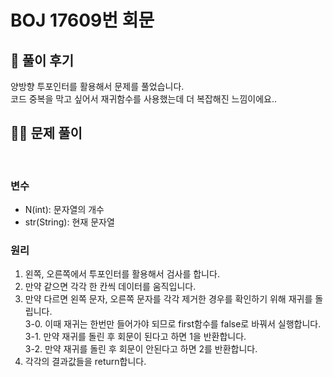 # BOJ 17609번 회문

## 🌈 풀이 후기
양방향 투포인터를 활용해서 문제를 풀었습니다. <br>
코드 중복을 막고 싶어서 재귀함수를 사용했는데 더 복잡해진 느낌이에요..<br>

## 👩‍🏫 문제 풀이
<br>

### 변수
- N(int): 문자열의 개수
- str(String): 현재 문자열


### 원리
1. 왼쪽, 오른쪽에서 투포인터를 활용해서 검사를 합니다.
2. 만약 같으면 각각 한 칸씩 데이터를 움직입니다.
3. 만약 다르면 왼쪽 문자, 오른쪽 문자를 각각 제거한 경우를 확인하기 위해 재귀를 돌립니다.<br>
3-0. 이때 재귀는 한번만 들어가야 되므로 first함수를 false로 바꿔서 실행합니다.<br>
3-1. 만약 재귀를 돌린 후 회문이 된다고 하면 1을 반환합니다.<br>
3-2. 만약 재귀를 돌린 후 회문이 안된다고 하면 2를 반환합니다. <br>
4. 각각의 결과값들을 return합니다.